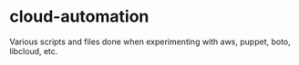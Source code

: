 cloud-automation
================

Various scripts and files done when experimenting with aws, puppet, boto, libcloud, etc.